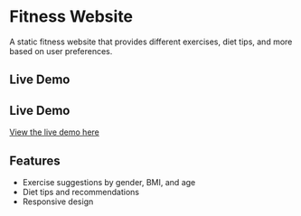 # Fitness Website

A static fitness website that provides different exercises, diet tips, and more based on user preferences.

## Live Demo
## Live Demo
[View the live demo here](https://Maharshi309.github.io/FIT-TRACK/)

## Features
- Exercise suggestions by gender, BMI, and age
- Diet tips and recommendations
- Responsive design
